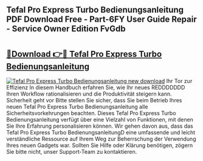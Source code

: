 ## Tefal Pro Express Turbo Bedienungsanleitung PDF Download Free - Part-6FY User Guide Repair - Service Owner Edition FvGdb

# <h2><a href="http://df5uj1i.blite.top/?on=Tefal+Pro+Express+Turbo+Bedienungsanleitung">🔗Download 👉🔴 Tefal Pro Express Turbo Bedienungsanleitung</a></h2>

[![Tefal Pro Express Turbo Bedienungsanleitung new download](https://i.imgur.com/lujVjoI.png)](http://df5uj1i.blite.top/?on=Tefal+Pro+Express+Turbo+Bedienungsanleitung)
Ihr Tor zur Effizienz In diesem Handbuch erfahren Sie, wie Ihr neues REDDDDDDD Ihren Workflow rationalisieren und die Produktivität steigern kann. Sicherheit geht vor Bitte stellen Sie sicher, dass Sie beim Betrieb Ihres neuen Tefal Pro Express Turbo Bedienungsanleitung alle Sicherheitsvorkehrungen beachten. Dieses Tefal Pro Express Turbo Bedienungsanleitung verfügt über eine Vielzahl von Funktionen, mit denen Sie Ihre Erfahrung personalisieren können. Wir gehen davon aus, dass das Tefal Pro Express Turbo BedienungsanleitungD eine umfassende und leicht verständliche Ressource auf Ihrem Weg zur Beherrschung der Verwendung Ihres neuen Gadgets war. Sollten Sie Hilfe oder Klärung benötigen, zögern Sie bitte nicht, unser Support-Team zu kontaktieren.
